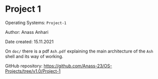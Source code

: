 # Project 1

Operating Systems: `Project-1`

Author: Anass Anhari

Date created: 15.11.2021

On `doc/` there is a pdf `Ash.pdf` explaining the main architecture
of the `Ash` shell and its way of working.

GitHub repository:
https://github.com/Anass-23/OS-Projects/tree/v1.0/Project-1
 